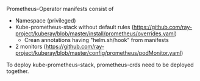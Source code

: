 Prometheus-Operator manifests consist of
- Namespace (privileged)
- Kube-prometheus-stack without default rules (https://github.com/ray-project/kuberay/blob/master/install/prometheus/overrides.yaml)
  - Crean annotations having "helm.sh/hook" from manifests
- 2 monitors (https://github.com/ray-project/kuberay/blob/master/config/prometheus/podMonitor.yaml)

To deploy kube-prometheus-stack, prometheus-crds need to be deployed together.

